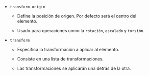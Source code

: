 
- ```transform-origin```
    
    - Define la posición de origen. Por defecto será el centro del elemento.
    
    - Usado para operaciones como la ```rotación```, ```escalado``` y ```torsión```.

- ```transform```
    
    - Especifica la transformación a aplicar al elemento.

    - Consiste en una lista de transformaciones.

    - Las transformaciones se aplicarán una detrás de la otra.
